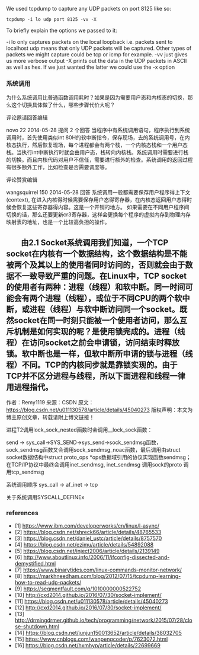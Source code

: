 We used tcpdump to capture any UDP packets on port 8125 like so:

```
tcpdump -i lo udp port 8125 -vv -X
```
To briefly explain the options we passed to it:

-i lo only captures packets on the local loopback i.e. packets sent to localhost
udp means that only UDP packets will be captured. Other types of packets we might capture could be tcp or icmp for example.
-vv just gives us more verbose output
-X prints out the data in the UDP packets in ASCII as well as hex. If we just wanted the latter we could use the -x option

### 系统调用

为什么系统调用比普通函数调用耗时？如果是因为需要用户态和内核态的切换，那么这个切换具体做了什么，哪些步骤代价大呢？

 评论邀请回答编辑

novo   22
2014-05-28 提问
2 个回答
当程序中有系统调用语句，程序执行到系统调用时，首先使用类似int 80H的软中断指令，保存现场，去的系统调用号，在内核态执行，然后恢复现场，每个进程都会有两个栈，一个内核态栈和一个用户态栈。当执行int中断执行时就会由用户态，栈转向内核栈。系统调用时需要进行栈的切换。而且内核代码对用户不信任，需要进行额外的检查。系统调用的返回过程有很多额外工作，比如检查是否需要调度等。

 评论赞赏编辑

wangsquirrel   150
2014-05-28 回答
系统调用一般都需要保存用户程序得上下文(context), 在进入内核得时候需要保存用户态得寄存器，在内核态返回用户态得时候会恢复这些寄存器得内容。这是一个开销的地方。 如果需要在不同用户程序间切换的话，那么还要更新cr3寄存器，这样会更换每个程序的虚拟内存到物理内存映射表的地址，也是一个比较高负担的操作。

        由2.1 Socket系统调用我们知道，一个TCP socket在内核有一个数据结构，这个数据结构是不能被两个及其以上的使用者同时访问的，否则就会由于数据不一致导致严重的问题。在Linux中，TCP socket的使用者有两种：进程（线程）和软中断。同一时间可能会有两个进程（线程），或位于不同CPU的两个软中断，或进程（线程）与软中断访问同一个socket。既然socket在同一时刻只能被一个使用者访问，那么互斥机制是如何实现的呢？是使用锁完成的。进程（线程）在访问socket之前会申请锁，访问结束时释放锁。软中断也是一样，但软中断所申请的锁与进程（线程）不同。TCP的内核同步就是靠锁实现的。由于TCP并不区分进程与线程，所以下面进程和线程一律用进程指代。
--------------------- 
作者：Remy1119 
来源：CSDN 
原文：https://blog.csdn.net/u011130578/article/details/45040273 
版权声明：本文为博主原创文章，转载请附上博文链接！

进程T2调用lock_sock_nested函数时会调用__lock_sock函数：

send -> sys_call->SYS_SEND->sys_send->sock_sendmsg函数，sock_sendmsg函数又会调用sock_sendmsg_noac函数，最后调用由struct socket数据结构中struct proto_ops *ops数据域引用的协议实现函数sendmsg； 在TCP/IP协议中最终会调用inet_sendmsg, inet_sendmsg 调用sock的proto 调用tcp_sendmsg

系统调用顺序 sys_call -> af_inet -> tcp

关于系统调用SYSCALL_DEFINEx


### references
* [1] https://www.ibm.com/developerworks/cn/linux/l-async/
* [2] https://blog.csdn.net/shreck66/article/details/48765533
* [3] https://blog.csdn.net/daniel_ustc/article/details/8757570
* [4] https://blog.csdn.net/ezimu/article/details/54892088
* [5] https://blog.csdn.net/inject2006/article/details/2139149
* [6] http://www.aboutlinux.info/2006/11/ifconfig-dissected-and-demystified.html
* [7] https://www.binarytides.com/linux-commands-monitor-network/
* [8] https://markhneedham.com/blog/2012/07/15/tcpdump-learning-how-to-read-udp-packets/
* [9] https://segmentfault.com/q/1010000000522752
* [10] http://cxd2014.github.io/2016/07/30/socket-implement/
* [11] https://blog.csdn.net/u011130578/article/details/45040273
* [12] http://cxd2014.github.io/2016/07/30/socket-implement/
* [13] http://drmingdrmer.github.io/tech/programming/network/2015/07/28/close-shutdown.html
* [14] https://blog.csdn.net/junjun150013652/article/details/38032705
* [15] https://www.cnblogs.com/wanpengcoder/p/7623072.html
* [16] https://blog.csdn.net/hxmhyp/article/details/22699669
